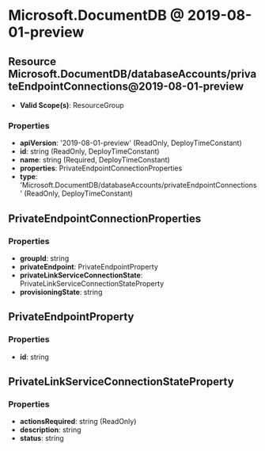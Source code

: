 # Microsoft.DocumentDB @ 2019-08-01-preview

## Resource Microsoft.DocumentDB/databaseAccounts/privateEndpointConnections@2019-08-01-preview
* **Valid Scope(s)**: ResourceGroup
### Properties
* **apiVersion**: '2019-08-01-preview' (ReadOnly, DeployTimeConstant)
* **id**: string (ReadOnly, DeployTimeConstant)
* **name**: string (Required, DeployTimeConstant)
* **properties**: PrivateEndpointConnectionProperties
* **type**: 'Microsoft.DocumentDB/databaseAccounts/privateEndpointConnections' (ReadOnly, DeployTimeConstant)

## PrivateEndpointConnectionProperties
### Properties
* **groupId**: string
* **privateEndpoint**: PrivateEndpointProperty
* **privateLinkServiceConnectionState**: PrivateLinkServiceConnectionStateProperty
* **provisioningState**: string

## PrivateEndpointProperty
### Properties
* **id**: string

## PrivateLinkServiceConnectionStateProperty
### Properties
* **actionsRequired**: string (ReadOnly)
* **description**: string
* **status**: string

